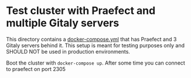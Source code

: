 # Test cluster with Praefect and multiple Gitaly servers

This directory contains a
[docker-compose.yml](https://docs.docker.com/compose/) that has Praefect and 3 Gitaly servers
behind it. This setup is meant for testing purposes only and SHOULD NOT be used
in production environments.

Boot the cluster with `docker-compose up`. After some time you can connect to praefect on port 2305
